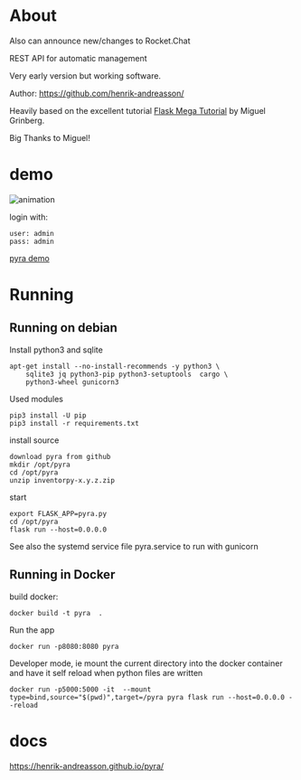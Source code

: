 # About


Also can announce new/changes to Rocket.Chat

REST API for automatic management

Very early version but working software.

Author: https://github.com/henrik-andreasson/

Heavily based on the excellent tutorial  [Flask Mega Tutorial](https://blog.miguelgrinberg.com/post/the-flask-mega-tutorial-part-i-hello-world) by Miguel Grinberg.

Big Thanks to Miguel!

# demo

![animation](docs/pics/pyra.gif)

login with:

    user: admin
    pass: admin

[pyra demo](todo)

# Running

## Running on debian

Install python3 and sqlite

    apt-get install --no-install-recommends -y python3 \
        sqlite3 jq python3-pip python3-setuptools  cargo \
        python3-wheel gunicorn3


Used modules

    pip3 install -U pip
    pip3 install -r requirements.txt

install source

    download pyra from github
    mkdir /opt/pyra
    cd /opt/pyra
    unzip inventorpy-x.y.z.zip

start

    export FLASK_APP=pyra.py
    cd /opt/pyra
    flask run --host=0.0.0.0

See also the systemd service file pyra.service to run with gunicorn

## Running in Docker

build docker:

    docker build -t pyra  .

Run the app

    docker run -p8080:8080 pyra

Developer mode, ie mount the current directory into the docker container and have it self reload when python files are written

    docker run -p5000:5000 -it  --mount type=bind,source="$(pwd)",target=/pyra pyra flask run --host=0.0.0.0 --reload

# docs

<https://henrik-andreasson.github.io/pyra/>
